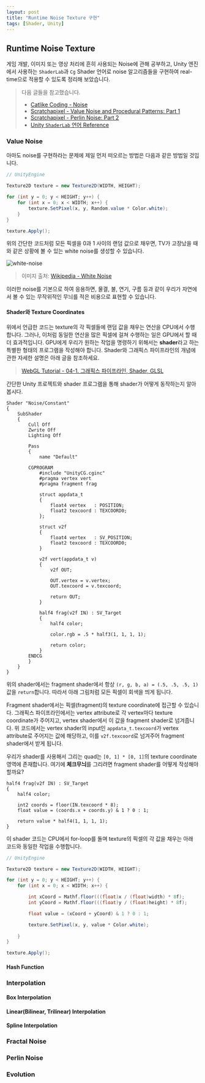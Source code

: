 ```yaml
---
layout: post
title: "Runtime Noise Texture 구현"
tags: [Shader, Unity]
---
```


## Runtime Noise Texture

게임 개발, 이미지 또는 영상 처리에 흔히 사용되는 Noise에 관해 공부하고, Unity 엔진에서 사용하는 `ShaderLab`과 `Cg` Shader 언어로 noise 알고리즘들을 구현하여 real-time으로 적용할 수 있도록 정리해 보았습니다.

<!--more-->

> 다음 글들을 참고했습니다.
> - [Catlike Coding - Noise](https://catlikecoding.com/unity/tutorials/noise/)
> - [Scratchapixel - Value Noise and Procedural Patterns: Part 1](https://www.scratchapixel.com/lessons/procedural-generation-virtual-worlds/procedural-patterns-noise-part-1/simple-pattern-examples)
> - [Scratchapixel - Perlin Noise: Part 2](https://www.scratchapixel.com/lessons/procedural-generation-virtual-worlds/perlin-noise-part-2)
> - [Unity `ShaderLab` 언어 Reference](https://docs.unity3d.com/Manual/SL-Shader.html)

### Value Noise

아마도 noise를 구현하라는 문제에 제일 먼저 떠오르는 방법은 다음과 같은 방법일 것입니다.

```c#
// UnityEngine

Texture2D texture = new Texture2D(WIDTH, HEIGHT);

for (int y = 0; y < HEIGHT; y++) {
    for (int x = 0; x < WIDTH; x++) {
        texture.SetPixel(x, y, Random.value * Color.white);
    }
}

texture.Apply();
```

위의 간단한 코드처럼 모든 픽셀을 0과 1 사이의 랜덤 값으로 채우면, TV가 고장났을 때와 같은 상황에 볼 수 있는 white noise를 생성할 수 있습니다.

![white-noise](https://upload.wikimedia.org/wikipedia/commons/f/f6/White-noise-mv255-240x180.png)
> 이미지 출처: [Wikipedia - White Noise](https://en.wikipedia.org/wiki/White_noise)

이러한 noise를 기본으로 하여 응용하면, 물결, 불, 연기, 구름 등과 같이 우리가 자연에서 볼 수 있는 무작위적인 무늬를 적은 비용으로 표현할 수 있습니다.

#### Shader와 Texture Coordinates

위에서 언급한 코드는 texture의 각 픽셀들에 랜덤 값을 채우는 연산을 CPU에서 수행합니다. 그러나, 이처럼 동일한 연산을 많은 픽셀에 걸쳐 수행하는 일은 GPU에서 할 때 더 효과적입니다. GPU에게 우리가 원하는 작업을 명령하기 위해서는 **shader**라고 하는 특별한 형태의 프로그램을 작성해야 합니다. Shader와 그래픽스 파이프라인의 개념에 관한 자세한 설명은 아래 글을 참조하세요.

> [WebGL Tutorial - 04-1. 그래픽스 파이프라인, Shader, GLSL]({{site.url}}/2019/04/21/webgl-shader)

간단한 Unity 프로젝트와 shader 프로그램을 통해 shader가 어떻게 동작하는지 알아봅시다.

<!--Unity Project 생성, 프로젝트 구조, Quad-->

```ShaderLab
Shader "Noise/Constant"
{
    SubShader
    {
        Cull Off
        Zwrite Off
        Lighting Off

        Pass
        {
            name "Default"

        CGPROGRAM
            #include "UnityCG.cginc"
            #pragma vertex vert
            #pragma fragment frag

            struct appdata_t
            {
                float4 vertex   : POSITION;
                float2 texcoord : TEXCOORD0;
            };

            struct v2f
            {
                float4 vertex   : SV_POSITION;
                float2 texcoord : TEXCOORD0;
            }

            v2f vert(appdata_t v)
            {
                v2f OUT;

                OUT.vertex = v.vertex;
                OUT.texcoord = v.texcoord;

                return OUT;
            }

            half4 frag(v2f IN) : SV_Target
            {
                half4 color;

                color.rgb = .5 * half3(1, 1, 1, 1);

                return color;
            }
        ENDCG
        }
    }
}
```

위의 shader에서는 fragment shader에서 항상  `(r, g, b, a) = (.5, .5, .5, 1)` 값을 `return`합니다. 따라서 아래 그림처럼 모든 픽셀이 회색을 띄게 됩니다.

<!--figure-->

Fragment shader에서는 픽셀(fragment)의 texture coordinate에 접근할 수 있습니다. 그래픽스 파이프라인에서는 vertex attribute로 각 vertex마다 texture coordinate가 주어지고, vertex shader에서 이 값을 fragment shader로 넘겨줍니다. 위 코드에서는 vertex shader의 input인 `appdata_t.texcoord`가 vertex attribute로 주어지는 값에 해당하고, 이를 `v2f.texcoord`로 넘겨주어 fragment shader에서 받게 됩니다.

우리가 shader를 사용해서 그리는 quad는 `[0, 1] * [0, 1]`의 texture coordinate 영역에 존재합니다. 여기에 **체크무늬**를 그리려면 fragment shader를 어떻게 작성해야 할까요?

```cg
half4 frag(v2f IN) : SV_Target
{
    half4 color;

    int2 coords = floor(IN.texcoord * 8);
    float value = (coords.x + coords.y) & 1 ? 0 : 1;
    
    return value * half4(1, 1, 1, 1);
}
```

이 shader 코드는 CPU에서 for-loop를 돌며 texture의 픽셀의 각 값을 채우는 아래 코드와 동일한 작업을 수행합니다.

```c#
// UnityEngine

Texture2D texture = new Texture2D(WIDTH, HEIGHT);

for (int y = 0; y < HEIGHT; y++) {
    for (int x = 0; x < WIDTH; x++) {

        int xCoord = Mathf.floor(((float)x / (float)width) * 8f);
        int yCoord = Mathf.floor(((float)y / (float)height) * 8f);

        float value = (xCoord + yCoord) & 1 ? 0 : 1;

        texture.SetPixel(x, y, value * Color.white);
        
    }
}

texture.Apply();
```

#### Hash Function

### Interpolation
#### Box Interpolation

#### Linear(Bilinear, Trilinear) Interpolation

#### Spline Interpolation

### Fractal Noise

### Perlin Noise

### Evolution